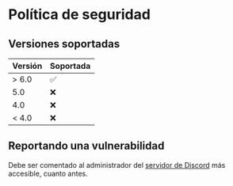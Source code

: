 # Política de seguridad

## Versiones soportadas

| Versión | Soportada          |
| ------- | ------------------ |
| > 6.0   | :white_check_mark: |
| 5.0     | :x:                |
| 4.0     | :x:                |
| < 4.0   | :x:                |

## Reportando una vulnerabilidad

Debe ser comentado al administrador del [servidor de Discord](https://discord.gg/szBup6mgpA) más accesible, cuanto antes.
